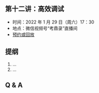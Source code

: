 ## 第十二讲：高效调试

- 时间：2022 年 1 月 29 日（周六）17：30
- 地点：微信视频号“考鼎录”直播间
- [预约或回放](#/grand-finale)

		
## 提纲

1. ...
1. ...

		
## Q & A

